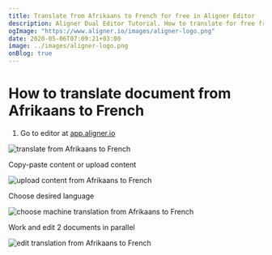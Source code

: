 ```yaml
---
title: Translate from Afrikaans to French for free in Aligner Editor
description: Aligner Dual Editor Tutorial. How to translate for free from Afrikaans to French. Aligner is multilingual document management platform. 
ogImage: "https://www.aligner.io/images/aligner-logo.png"
date: 2020-05-06T07:09:21+03:00
image: ../images/aligner-logo.png
onBlog: true
---
```


# How to translate document from Afrikaans to French

1. Go to editor at [app.aligner.io](https://app.aligner.io "Aligner App web page")

![translate from Afrikaans to French](../aligner-blank-editor.png "translate from Afrikaans to French")

Copy-paste content or upload content

![upload content from Afrikaans to French](../aligner-uploaded-document.png "upload content from Afrikaans to French")

Choose desired language

![choose machine translation from Afrikaans to French](../aligner-language-dropdown.png "choose machine translation from Afrikaans to French")

Work and edit 2 documents in parallel

![edit translation from Afrikaans to French](../aligner-double-sitded-editor.png "edit translation from Afrikaans to French")

